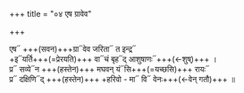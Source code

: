 +++
title = "०४ एष ग्रावेव"

+++

एष᳓ +++(सवन)+++ग्रा᳓वेव जरिता᳓ त इन्द्र᳓  
+इ᳓यर्ति+++(=प्रेरयति)+++ वा᳓चं बृह᳓द् आशुषाणः᳓+++(←शुष्)+++ ।  
प्र᳓ सव्ये᳓न +++(हस्तेन)+++ मघवन् यं᳓सि+++(=यच्छसि)+++ रायः᳓  
प्र᳓ दक्षिणि᳓द् +++(हस्तेन)+++ +हरिवो - मा᳓ वि᳓ वेनः+++(←वेन् गतौ)+++ ॥
